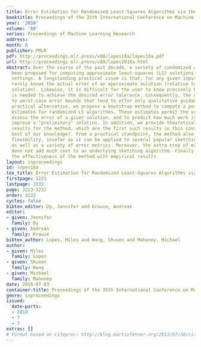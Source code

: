```yaml
---
title: Error Estimation for Randomized Least-Squares Algorithms via the Bootstrap
booktitle: Proceedings of the 35th International Conference on Machine Learning
year: '2018'
volume: '80'
series: Proceedings of Machine Learning Research
address: 
month: 0
publisher: PMLR
pdf: http://proceedings.mlr.press/v80/lopes18a/lopes18a.pdf
url: http://proceedings.mlr.press/v80/lopes2018a.html
abstract: Over the course of the past decade, a variety of randomized algorithms have
  been proposed for computing approximate least-squares (LS) solutions in large-scale
  settings. A longstanding practical issue is that, for any given input, the user
  rarely knows the actual error of an approximate solution (relative to the exact
  solution). Likewise, it is difficult for the user to know precisely how much computation
  is needed to achieve the desired error tolerance. Consequently, the user often appeals
  to worst-case error bounds that tend to offer only qualitative guidance. As a more
  practical alternative, we propose a bootstrap method to compute a posteriori error
  estimates for randomized LS algorithms. These estimates permit the user to numerically
  assess the error of a given solution, and to predict how much work is needed to
  improve a "preliminary" solution. In addition, we provide theoretical consistency
  results for the method, which are the first such results in this context (to the
  best of our knowledge). From a practical standpoint, the method also has considerable
  flexibility, insofar as it can be applied to several popular sketching algorithms,
  as well as a variety of error metrics. Moreover, the extra step of error estimation
  does not add much cost to an underlying sketching algorithm. Finally, we demonstrate
  the effectiveness of the method with empirical results.
layout: inproceedings
id: lopes18a
tex_title: Error Estimation for Randomized Least-Squares Algorithms via the Bootstrap
firstpage: 3223
lastpage: 3232
page: 3223-3232
order: 3223
cycles: false
bibtex_editor: Dy, Jennifer and Krause, Andreas
editor:
- given: Jennifer
  family: Dy
- given: Andreas
  family: Krause
bibtex_author: Lopes, Miles and Wang, Shusen and Mahoney, Michael
author:
- given: Miles
  family: Lopes
- given: Shusen
  family: Wang
- given: Michael
  family: Mahoney
date: 2018-07-03
container-title: Proceedings of the 35th International Conference on Machine Learning
genre: inproceedings
issued:
  date-parts:
  - 2018
  - 7
  - 3
extras: []
# Format based on citeproc: http://blog.martinfenner.org/2013/07/30/citeproc-yaml-for-bibliographies/
---
```

